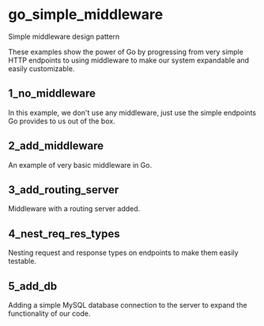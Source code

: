 # go_simple_middleware
Simple middleware design pattern

These examples show the power of Go by progressing from very simple HTTP endpoints to using middleware to make our system expandable and easily customizable.

## 1_no_middleware
In this example, we don't use any middleware, just use the simple endpoints Go provides to us out of the box.

## 2_add_middleware
An example of very basic middleware in Go. 

## 3_add_routing_server
Middleware with a routing server added.

## 4_nest_req_res_types
Nesting request and response types on endpoints to make them easily testable.

## 5_add_db
Adding a simple MySQL database connection to the server to expand the functionality of our code.